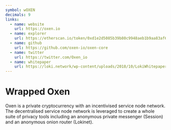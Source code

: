 ```yaml
---
symbol: wOXEN
decimals: 9
links:
  - name: website
    url: https://oxen.io
  - name: explorer
    url: https://etherscan.io/token/0xd1e2d5085b39b80c9948aeb1b9aa83af6756bcc5
  - name: github
    url: https://github.com/oxen-io/oxen-core
  - name: twitter
    url: https://twitter.com/Oxen_io
  - name: whitepaper
    url: https://loki.network/wp-content/uploads/2018/10/LokiWhitepaperV3_1.pdf
---
```


# Wrapped Oxen

Oxen is a private cryptocurrency with an incentivised service node network. The decentralised service node network is leveraged to create a whole suite of privacy tools including an anonymous private messenger (Session) and an anonymous onion router (Lokinet).
